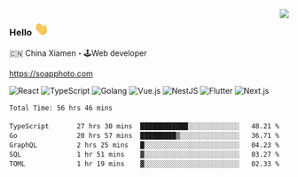 <img align="right" src="https://github-readme-stats.vercel.app/api?username=yiiu&show_icons=false&bg_color=30,e96443,904e95&title_color=fff&text_color=fff" />

### Hello <img src="https://raw.githubusercontent.com/ABSphreak/ABSphreak/master/gifs/Hi.gif" width="26px" />
 
🇨🇳 China Xiamen・🕹Web developer

https://soapphoto.com

<p align="left"><img src="https://cdn.svgporn.com/logos/react.svg" alt="React" width="32" height="32"/> <img src="https://cdn.svgporn.com/logos/typescript-icon.svg" alt="TypeScript" width="32" height="32"/> <img src="https://cdn.svgporn.com/logos/gopher.svg" alt="Golang" width="32" height="32"/> <img src="https://cdn.svgporn.com/logos/vue.svg" alt="Vue.js" width="32" height="32"/> <img src="https://cdn.svgporn.com/logos/nestjs.svg" alt="NestJS" width="32" height="32"/> <img src="https://cdn.svgporn.com/logos/flutter.svg" alt="Flutter" width="32" height="32"/> <img src="https://cdn.svgporn.com/logos/nextjs-icon.svg" alt="Next.js" width="32" height="32"/></p>


<!--START_SECTION:waka-->

```txt
Total Time: 56 hrs 46 mins

TypeScript       27 hrs 30 mins  ████████████░░░░░░░░░░░░░   48.21 %
Go               20 hrs 57 mins  █████████▒░░░░░░░░░░░░░░░   36.71 %
GraphQL          2 hrs 25 mins   █░░░░░░░░░░░░░░░░░░░░░░░░   04.23 %
SQL              1 hr 51 mins    ▓░░░░░░░░░░░░░░░░░░░░░░░░   03.27 %
TOML             1 hr 19 mins    ▓░░░░░░░░░░░░░░░░░░░░░░░░   02.33 %
```

<!--END_SECTION:waka-->
